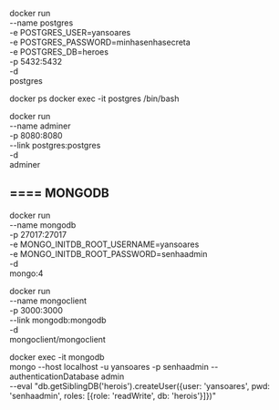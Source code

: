 docker run \
    --name postgres \
    -e POSTGRES_USER=yansoares \
    -e POSTGRES_PASSWORD=minhasenhasecreta \
    -e POSTGRES_DB=heroes \
    -p 5432:5432 \
    -d \
    postgres

docker ps
docker exec -it postgres /bin/bash

docker run \
    --name adminer \
    -p 8080:8080 \
    --link postgres:postgres \
    -d \
    adminer

## ==== MONGODB
docker run \
    --name mongodb \
    -p 27017:27017 \
    -e MONGO_INITDB_ROOT_USERNAME=yansoares \
    -e MONGO_INITDB_ROOT_PASSWORD=senhaadmin \
    -d \
    mongo:4 

docker run \
    --name mongoclient \
    -p 3000:3000 \
    --link mongodb:mongodb \
    -d \
    mongoclient/mongoclient

docker exec -it mongodb \
    mongo --host localhost -u yansoares -p senhaadmin --authenticationDatabase admin \
    --eval "db.getSiblingDB('herois').createUser({user: 'yansoares', pwd: 'senhaadmin', roles: [{role: 'readWrite', db: 'herois'}]})"